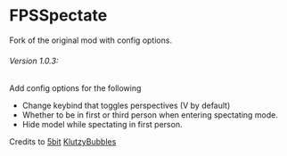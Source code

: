 # FPSSpectate
Fork of the original mod with config options. 

###### Version 1.0.3:
Add config options for the following
- Change keybind that toggles perspectives (V by default)
- Whether to be in first or third person when entering spectating mode.
- Hide model while spectating in first person.

Credits to 
[5bit](https://thunderstore.io/c/lethal-company/p/5Bit/FPSSpectate/)
[KlutzyBubbles](https://github.com/KlutzyBubbles/LC_FPSSpectate)
